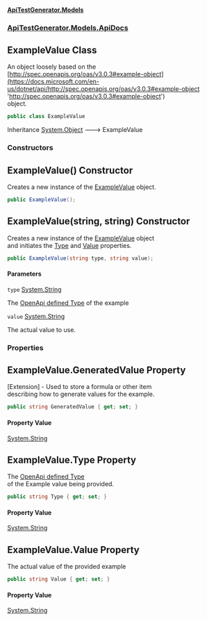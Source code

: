 #### [ApiTestGenerator.Models](ApiTestGenerator.Models.md 'ApiTestGenerator.Models')
### [ApiTestGenerator.Models.ApiDocs](ApiTestGenerator.Models.md#ApiTestGenerator.Models.ApiDocs 'ApiTestGenerator.Models.ApiDocs')

## ExampleValue Class

An object loosely based on the [http://spec.openapis.org/oas/v3.0.3#example-object](https://docs.microsoft.com/en-us/dotnet/api/http://spec.openapis.org/oas/v3.0.3#example-object 'http://spec.openapis.org/oas/v3.0.3#example-object')  
object.

```csharp
public class ExampleValue
```

Inheritance [System.Object](https://docs.microsoft.com/en-us/dotnet/api/System.Object 'System.Object') &#129106; ExampleValue
### Constructors

<a name='ApiTestGenerator.Models.ApiDocs.ExampleValue.ExampleValue()'></a>

## ExampleValue() Constructor

Creates a new instance of the [ExampleValue](ExampleValue.md 'ApiTestGenerator.Models.ApiDocs.ExampleValue') object.

```csharp
public ExampleValue();
```

<a name='ApiTestGenerator.Models.ApiDocs.ExampleValue.ExampleValue(string,string)'></a>

## ExampleValue(string, string) Constructor

Creates a new instance of the [ExampleValue](ExampleValue.md 'ApiTestGenerator.Models.ApiDocs.ExampleValue') object  
and initiates the [Type](ExampleValue.md#ApiTestGenerator.Models.ApiDocs.ExampleValue.Type 'ApiTestGenerator.Models.ApiDocs.ExampleValue.Type') and [Value](ExampleValue.md#ApiTestGenerator.Models.ApiDocs.ExampleValue.Value 'ApiTestGenerator.Models.ApiDocs.ExampleValue.Value') properties.

```csharp
public ExampleValue(string type, string value);
```
#### Parameters

<a name='ApiTestGenerator.Models.ApiDocs.ExampleValue.ExampleValue(string,string).type'></a>

`type` [System.String](https://docs.microsoft.com/en-us/dotnet/api/System.String 'System.String')

The [OpenApi defined Type](https://docs.microsoft.com/en-us/dotnet/api/http://spec.openapis.org/oas/v3.0.3#data-types 'http://spec.openapis.org/oas/v3.0.3#data-types') of the example

<a name='ApiTestGenerator.Models.ApiDocs.ExampleValue.ExampleValue(string,string).value'></a>

`value` [System.String](https://docs.microsoft.com/en-us/dotnet/api/System.String 'System.String')

The actual value to use.
### Properties

<a name='ApiTestGenerator.Models.ApiDocs.ExampleValue.GeneratedValue'></a>

## ExampleValue.GeneratedValue Property

[Extension] - Used to store a formula or other item   
describing how to generate values for the example.

```csharp
public string GeneratedValue { get; set; }
```

#### Property Value
[System.String](https://docs.microsoft.com/en-us/dotnet/api/System.String 'System.String')

<a name='ApiTestGenerator.Models.ApiDocs.ExampleValue.Type'></a>

## ExampleValue.Type Property

The [OpenApi defined Type](https://docs.microsoft.com/en-us/dotnet/api/http://spec.openapis.org/oas/v3.0.3#data-types 'http://spec.openapis.org/oas/v3.0.3#data-types')   
of the Example value being provided.

```csharp
public string Type { get; set; }
```

#### Property Value
[System.String](https://docs.microsoft.com/en-us/dotnet/api/System.String 'System.String')

<a name='ApiTestGenerator.Models.ApiDocs.ExampleValue.Value'></a>

## ExampleValue.Value Property

The actual value of the provided example

```csharp
public string Value { get; set; }
```

#### Property Value
[System.String](https://docs.microsoft.com/en-us/dotnet/api/System.String 'System.String')